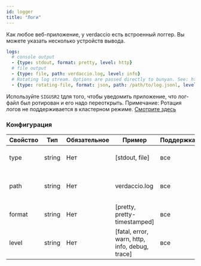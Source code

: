 ```yaml
---
id: logger
title: "Логи"
---
```


Как любое веб-приложение, у verdaccio есть встроенный логгер. Вы можете указать несколько устройств вывода.

```yaml
logs:
  # console output
  - {type: stdout, format: pretty, level: http}
  # file output
  - {type: file, path: verdaccio.log, level: info}
  # Rotating log stream. Options are passed directly to bunyan. See: https://github.com/trentm/node-bunyan#stream-type-rotating-file
  - {type: rotating-file, format: json, path: /path/to/log.jsonl, level: http, options: {period: 1d}}
```

Используйте `SIGUSR2` tдля того, чтобы уведомить приложение, что лог-файл был ротирован и его надо переоткрыть. Примечание: Ротация логов не поддерживается в кластерном режиме. [Смотрите здесь](https://github.com/trentm/node-bunyan#stream-type-rotating-file)

### Конфигурация

| Свойство | Тип    | Обязательное | Пример                                         | Поддержка | Описание                                            |
| -------- | ------ | ------------ | ---------------------------------------------- | --------- | --------------------------------------------------- |
| type     | string | Нет          | [stdout, file]                                 | все       | определяет устройство вывода                        |
| path     | string | Нет          | verdaccio.log                                  | все       | если type - это файл, то местоположение этого файла |
| format   | string | Нет          | [pretty, pretty-timestamped]                   | все       | форматирование выходных данных                      |
| level    | string | Нет          | [fatal, error, warn, http, info, debug, trace] | все       | уровень подробности логов                           |